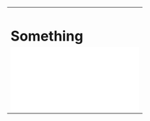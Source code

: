 <head>
<style>
*{margin:0;padding:0}
html, body {height:100%;width:100%;overflow:hidden}
table {height:100%;width:100%;table-layout:static;border-collapse:collapse}
iframe {height:100%;width:100%}

.header {border-bottom:1px solid #000}
.content {height:100%}
</style>
</head>
<body>
<table>
    <tr><td class="header"><div><h1>Something</h1></div></td></tr>
    <tr><td class="content">
        <iframe src="/images/TimeSlider.html" frameborder="0"></iframe></td></tr>
</table>
</body>

